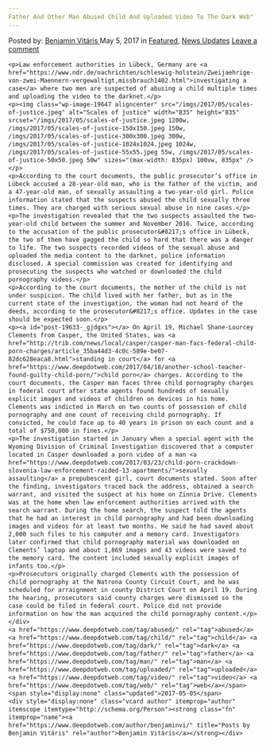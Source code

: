 ```yaml
---
Father And Other Man Abused Child And Uploaded Video To The Dark Web"
---
```

<article class="post-listing post-19633 post type-post status-publish format-standard has-post-thumbnail hentry  tag-abused tag-child tag-dark tag-father tag-man tag-uploaded tag-video tag-web">
    <div class="post-inner">
        <span>Posted by: <a href="https://www.deepdotweb.com/author/benjaminvi/" title="">Benjamin Vitáris </a></span>
    <span>May 5, 2017</span>
    <span>in <a href="https://www.deepdotweb.com/category/deepdot-news/" rel="category tag">Featured</a>, <a href="https://www.deepdotweb.com/category/news-updates/" rel="category tag">News Updates</a></span>
    <span><a href="https://www.deepdotweb.com/2017/05/05/father-man-abused-child-uploaded-video-dark-web/#respond">Leave a comment</a></span>
    </p>
    <div class="clear"></div>
    
    <p>Law enforcement authorities in Lübeck, Germany are <a href="https://www.ndr.de/nachrichten/schleswig-holstein/Zweijaehrige-von-zwei-Maennern-vergewaltigt,missbrauch1402.html">investigating a case</a> where two men are suspected of abusing a child multiple times and uploading the video to the darknet.</p>
    <p><img class="wp-image-19647 aligncenter" src="/imgs/2017/05/scales-of-justice.jpeg" alt="Scales of justice" width="835" height="835" srcset="/imgs/2017/05/scales-of-justice.jpeg 1200w, /imgs/2017/05/scales-of-justice-150x150.jpeg 150w, /imgs/2017/05/scales-of-justice-300x300.jpeg 300w, /imgs/2017/05/scales-of-justice-1024x1024.jpeg 1024w, /imgs/2017/05/scales-of-justice-55x55.jpeg 55w, /imgs/2017/05/scales-of-justice-50x50.jpeg 50w" sizes="(max-width: 835px) 100vw, 835px" /></p>
    <p>According to the court documents, the public prosecutor’s office in Lübeck accused a 28-year-old man, who is the father of the victim, and a 47-year-old man, of sexually assaulting a two-year-old girl. Police information stated that the suspects abused the child sexually three times. They are charged with serious sexual abuse in nine cases.</p>
    <p>The investigation revealed that the two suspects assaulted the two-year-old child between the summer and November 2016. Twice, according to the accusation of the public prosecutor&#8217;s office in Lübeck, the two of them have gagged the child so hard that there was a danger to life. The two suspects recorded videos of the sexual abuse and uploaded the media content to the darknet, police information disclosed. A special commission was created for identifying and prosecuting the suspects who watched or downloaded the child pornography videos.</p>
    <p>According to the court documents, the mother of the child is not under suspicion. The child lived with her father, but as in the current state of the investigation, the woman had not heard of the deeds, according to the prosecutor&#8217;s office. Updates in the case should be expected soon.</p>
    <p><a id="post-19633-_gjdgxs"></a> On April 19, Michael Shane-Lourcey Clements from Casper, the United States, was <a href="http://trib.com/news/local/casper/casper-man-facs-federal-child-porn-charges/article_35ba44d3-4c0c-589e-be07-82dc628eaca8.html">standing in court</a> for <a href="https://www.deepdotweb.com/2017/04/18/another-school-teacher-found-guilty-child-porn/">child porn</a> charges. According to the court documents, the Casper man faces three child pornography charges in federal court after state agents found hundreds of sexually explicit images and videos of children on devices in his home. Clements was indicted in March on two counts of possession of child pornography and one count of receiving child pornography. If convicted, he could face up to 40 years in prison on each count and a total of $750,000 in fines.</p>
    <p>The investigation started in January when a special agent with the Wyoming Division of Criminal Investigation discovered that a computer located in Casper downloaded a porn video of a man <a href="https://www.deepdotweb.com/2017/03/23/child-porn-crackdown-slovenia-law-enforcement-raided-13-apartments/">sexually assaulting</a> a prepubescent girl, court documents stated. Soon after the finding, investigators traced back the address, obtained a search warrant, and visited the suspect at his home on Zinnia Drive. Clements was at the home when law enforcement authorities arrived with the search warrant. During the home search, the suspect told the agents that he had an interest in child pornography and had been downloading images and videos for at least two months. He said he had saved about 2,000 such files to his computer and a memory card. Investigators later confirmed that child pornography material was downloaded on Clements’ laptop and about 1,869 images and 43 videos were saved to the memory card. The content included sexually explicit images of infants too.</p>
    <p>Prosecutors originally charged Clements with the possession of child pornography at the Natrona County Circuit Court, and he was scheduled for arraignment in county District Court on April 19. During the hearing, prosecutors said county charges were dismissed so the case could be filed in federal court. Police did not provide information on how the man acquired the child pornography content.</p>
    </div>
    <a href="https://www.deepdotweb.com/tag/abused/" rel="tag">abused</a> <a href="https://www.deepdotweb.com/tag/child/" rel="tag">child</a> <a href="https://www.deepdotweb.com/tag/dark/" rel="tag">dark</a> <a href="https://www.deepdotweb.com/tag/father/" rel="tag">father</a> <a href="https://www.deepdotweb.com/tag/man/" rel="tag">man</a> <a href="https://www.deepdotweb.com/tag/uploaded/" rel="tag">uploaded</a> <a href="https://www.deepdotweb.com/tag/video/" rel="tag">video</a> <a href="https://www.deepdotweb.com/tag/web/" rel="tag">web</a></span> <span style="display:none" class="updated">2017-05-05</span>
    <div style="display:none" class="vcard author" itemprop="author" itemscope itemtype="http://schema.org/Person"><strong class="fn" itemprop="name"><a href="https://www.deepdotweb.com/author/benjaminvi/" title="Posts by Benjamin Vitáris" rel="author">Benjamin Vitáris</a></strong></div>
    
